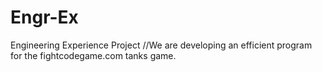 Engr-Ex
=======

Engineering Experience Project
//We are developing an efficient program for the fightcodegame.com tanks game.
